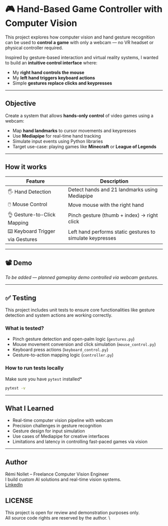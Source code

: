 # 🎮 Hand-Based Game Controller with Computer Vision

This project explores how computer vision and hand gesture recognition can be used to **control a game** with only a webcam — no VR headset or physical controller required.

Inspired by gesture-based interaction and virtual reality systems, I wanted to build an **intuitive control interface** where:
- My **right hand controls the mouse**
- My **left hand triggers keyboard actions**
- Simple **gestures replace clicks and keypresses**

---

## Objective

Create a system that allows **hands-only control** of video games using a webcam:
- Map **hand landmarks** to cursor movements and keypresses
- Use **Mediapipe** for real-time hand tracking
- Simulate input events using Python libraries
- Target use-case: playing games like **Minecraft** or **League of Legends**

---

## How it works

| Feature                         | Description                                                 |
|----------------------------------|-------------------------------------------------------------|
| 🖐️ Hand Detection               | Detect hands and 21 landmarks using Mediapipe               |
| 🖱️ Mouse Control               | Move mouse with the right hand                      |
| 👌 Gesture-to-Click Mapping     | Pinch gesture (thumb + index) → right click                |
| ⌨️ Keyboard Trigger via Gestures| Left hand performs static gestures to simulate keypresses  |


---

## 📽️ Demo

*To be added — planned gameplay demo controlled via webcam gestures.*

---
## ✅ Testing

This project includes unit tests to ensure core functionalities like gesture detection and system actions are working correctly.

### What is tested?

- Pinch gesture detection and open-palm logic (`gestures.py`)
- Mouse movement conversion and click simulation (`mouse_control.py`)
- Keyboard press actions (`keyboard_control.py`)
- Gesture-to-action mapping logic (`controller.py`)

### How to run tests locally

Make sure you have `pytest` installed*

```bash
pytest -v
```

---

## What I Learned

- Real-time computer vision pipeline with webcam
- Precision challenges in gesture recognition
- Gesture design for input simulation
- Use cases of Mediapipe for creative interfaces
- Limitations and latency in controlling fast-paced games via vision

---

## Author

Rémi Nollet – Freelance Computer Vision Engineer \
I build custom AI solutions and real-time vision systems. \
[LinkedIn](www.linkedin.com/in/remi-nollet)

## LICENSE
This project is open for review and demonstration purposes only. \
All source code rights are reserved by the author. \
